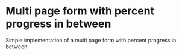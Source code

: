 # Multi page form with percent progress in between

Simple implementation of a multi page form with percent progress in between.